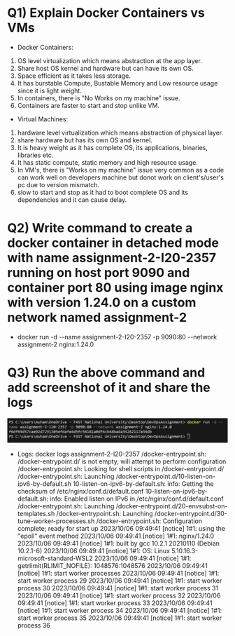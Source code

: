 # Q1) Explain Docker Containers vs VMs

- Docker Containers:
1. OS level virtualization which means abstraction at the app layer.
2. Share host OS kernel and hardware but can have its own OS.
3. Space efficient as it takes less storage.
4. It has burstable Compute, Bustable Memory and Low resource usage since it is light weight.
5. In containers, there is "No Works on my machine" issue.
6. Containers are faster to start and stop unlike VM.

- Virtual Machines:
1. hardware level virtualization which means abstraction of physical layer.
2. share hardware but has its own OS and kernel.
3. It is heavy weight as it has complete OS, its applications, binaries, libraries etc.
4. It has static compute, static memory and high resource usage.
5. In VM's, there is "Works on my machine" issue very common as a code can work well on developers machine but donot work on client's/user's pc due to version mismatch.
6. slow to start and stop as it had to boot complete OS and its dependencies and it can cause delay.

# Q2) Write command to create a docker container in detached mode with name assignment-2-I20-2357 running on host port 9090 and container port 80 using image nginx with version 1.24.0 on a custom network named assignment-2

- docker run -d --name assignment-2-I20-2357 -p 9090:80 --network assignment-2 nginx:1.24.0


# Q3) Run the above command and add screenshot of it and share the logs

![Alt text](Assignment2_Q2.PNG)

- Logs: 
docker logs assignment-2-I20-2357
/docker-entrypoint.sh: /docker-entrypoint.d/ is not empty, will attempt to perform configuration
/docker-entrypoint.sh: Looking for shell scripts in /docker-entrypoint.d/
/docker-entrypoint.sh: Launching /docker-entrypoint.d/10-listen-on-ipv6-by-default.sh
10-listen-on-ipv6-by-default.sh: info: Getting the checksum of /etc/nginx/conf.d/default.conf
10-listen-on-ipv6-by-default.sh: info: Enabled listen on IPv6 in /etc/nginx/conf.d/default.conf
/docker-entrypoint.sh: Launching /docker-entrypoint.d/20-envsubst-on-templates.sh
/docker-entrypoint.sh: Launching /docker-entrypoint.d/30-tune-worker-processes.sh
/docker-entrypoint.sh: Configuration complete; ready for start up
2023/10/06 09:49:41 [notice] 1#1: using the "epoll" event method
2023/10/06 09:49:41 [notice] 1#1: nginx/1.24.0
2023/10/06 09:49:41 [notice] 1#1: built by gcc 10.2.1 20210110 (Debian 10.2.1-6) 
2023/10/06 09:49:41 [notice] 1#1: OS: Linux 5.10.16.3-microsoft-standard-WSL2
2023/10/06 09:49:41 [notice] 1#1: getrlimit(RLIMIT_NOFILE): 1048576:1048576
2023/10/06 09:49:41 [notice] 1#1: start worker processes
2023/10/06 09:49:41 [notice] 1#1: start worker process 29
2023/10/06 09:49:41 [notice] 1#1: start worker process 30
2023/10/06 09:49:41 [notice] 1#1: start worker process 31
2023/10/06 09:49:41 [notice] 1#1: start worker process 32
2023/10/06 09:49:41 [notice] 1#1: start worker process 33
2023/10/06 09:49:41 [notice] 1#1: start worker process 34
2023/10/06 09:49:41 [notice] 1#1: start worker process 35
2023/10/06 09:49:41 [notice] 1#1: start worker process 36

